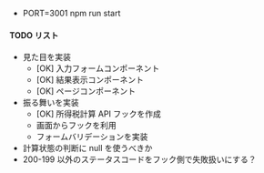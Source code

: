 - PORT=3001 npm run start

#### TODO リスト

- 見た目を実装
  - [OK] 入力フォームコンポーネント
  - [OK] 結果表示コンポーネント
  - [OK] ページコンポーネント
- 振る舞いを実装
  - [OK] 所得税計算 API フックを作成
  - 画面からフックを利用
  - フォームバリデーションを実装
- 計算状態の判断に null を使うべきか
- 200-199 以外のステータスコードをフック側で失敗扱いにする？
